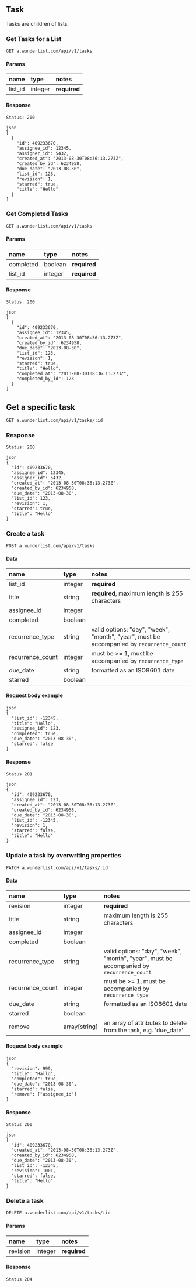 ## Task

Tasks are children of lists.

### Get Tasks for a List

    GET a.wunderlist.com/api/v1/tasks

#### Params

name              | type    | notes
:-----------------|:--------|:------------
list_id           | integer | **required**

#### Response

    Status: 200

    json
    [
      {
        "id": 409233670,
        "assignee_id": 12345,
        "assigner_id": 5432,
        "created_at": "2013-08-30T08:36:13.273Z",
        "created_by_id": 6234958,
        "due_date": "2013-08-30",
        "list_id": 123,
        "revision": 1,
        "starred": true,
        "title": "Hello"
      }
    ]

### Get Completed Tasks

    GET a.wunderlist.com/api/v1/tasks

#### Params

name              | type    | notes
:-----------------|:--------|:------------
completed         | boolean | **required**
list_id           | integer  | **required**

#### Response

    Status: 200

    json
    [
      {
        "id": 409233670,
        "assignee_id": 12345,
        "created_at": "2013-08-30T08:36:13.273Z",
        "created_by_id": 6234958,
        "due_date": "2013-08-30",
        "list_id": 123,
        "revision": 1,
        "starred": true,
        "title": "Hello",
        "completed_at": "2013-08-30T08:36:13.273Z",
        "completed_by_id": 123
      }
    ]

## Get a specific task

    GET a.wunderlist.com/api/v1/tasks/:id

### Response

    Status: 200

    json
    {
      "id": 409233670,
      "assignee_id": 12345,
      "assigner_id": 5432,
      "created_at": "2013-08-30T08:36:13.273Z",
      "created_by_id": 6234958,
      "due_date": "2013-08-30",
      "list_id": 123,
      "revision": 1,
      "starred": true,
      "title": "Hello"
    }

### Create a task

    POST a.wunderlist.com/api/v1/tasks

#### Data

name              | type    | notes
:-----------------|:--------|:------------
list_id           | integer | **required**
title             | string  | **required**, maximum length is 255 characters
assignee_id       | integer
completed         | boolean
recurrence_type   | string  | valid options: "day", "week", "month", "year", must be accompanied by `recurrence_count`
recurrence_count  | integer | must be >= 1, must be accompanied by `recurrence_type`
due_date          | string  | formatted as an ISO8601 date
starred           | boolean

#### Request body example

    json
    {
      "list_id": -12345,
      "title": "Hallo",
      "assignee_id": 123,
      "completed": true,
      "due_date": "2013-08-30",
      "starred": false
    }

#### Response

    Status 201

    json
    {
      "id": 409233670,
      "assignee_id": 123,
      "created_at": "2013-08-30T08:36:13.273Z",
      "created_by_id": 6234958,
      "due_date": "2013-08-30",
      "list_id": -12345,
      "revision": 1,
      "starred": false,
      "title": "Hello"
    }

### Update a task by overwriting properties

    PATCH a.wunderlist.com/api/v1/tasks/:id

#### Data

name              | type          | notes
:-----------------|:--------------|:------------
revision          | integer       | **required**
title             | string        | maximum length is 255 characters
assignee_id       | integer
completed         | boolean
recurrence_type   | string        | valid options: "day", "week", "month", "year", must be accompanied by `recurrence_count`
recurrence_count  | integer       | must be >= 1, must be accompanied by `recurrence_type`
due_date          | string        | formatted as an ISO8601 date
starred           | boolean
remove            | array[string] | an array of attributes to delete from the task, e.g. 'due_date'

#### Request body example

    json
    {
      "revision": 999,
      "title": "Hallo",
      "completed": true,
      "due_date": "2013-08-30",
      "starred": false,
      "remove": ["assignee_id"]
    }

#### Response

    Status 200

    json
    {
      "id": 409233670,
      "created_at": "2013-08-30T08:36:13.273Z",
      "created_by_id": 6234958,
      "due_date": "2013-08-30",
      "list_id": -12345,
      "revision": 1001,
      "starred": false,
      "title": "Hello"
    }

### Delete a task

    DELETE a.wunderlist.com/api/v1/tasks/:id

#### Params

name              | type    | notes
:-----------------|:--------|:------------
revision          | integer | **required**

#### Response

    Status 204